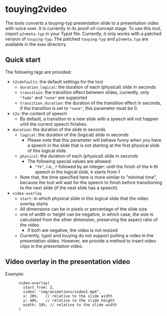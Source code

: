# touying2video

The tools converts a touying-typ presentation slide to a presentation video with voice over. 
It is currently in its proof-of-concept stage.
To use this tool, import `p2vmeta.typ` in your Typst file.  Currently, it only works with a patched version of `touying-typ`.  The patched `touying-typ` and `p2vmeta.typ` are available in the `demo` directory. 

## Quick start

The following tags are provided:
- `t2sdefaults`: the default settings for the tool
    - `duration_logical`: the duration of each (physical) slide in seconds
    - `transition`: the transition effect between slides, currently, only `"fade"` and `"none"` are supported
    - `transition_duration`: the duration of the transition effect in seconds, if the transition is set to `"none"`, this parameter must be 0. 
- `t2s`: the content of speech
    - By default, a transition to a new slide with a speech will not happen until the current speech finishes.
- `duration`: the duration of the slide in seconds
    - `logical`: the duration of the (logical) slide in seconds
        - Please note that this parameter will behave funny when you have a speech in the slide that is not starting at the first physical slide of this logical slide.
    - `physical`: the duration of each (physical) slide in seconds
        - The following special values are allowed:
            - `"fk"`, i.e., `f` followed by an integer: until the finish of the k-th speech in the logical slide, k starts from 1
            <!-- - `"fk+t"`, i.e., `f` followed by an integer, a `+`, and a float: until the finish of the k-th speech in the logical slide plus the specified time-->
    - Note that, the time specified here is more similar to "minimal time", because the tool will wait for the speech to finish before transitioning to the next slide (if the next slide has a speech)
- `video-overlay`
    - `start`: in which physical slide in this logical slide that the video overlay starts
    - All dimensions can be in pixels or percentage of the slide size
    - one of width or height can be negative, in which case, the size is calculated from the other dimension, preserving the aspect ratio of the video
        - if both are negative, the video is not resized
    - Currently, typst and touying do not support putting a video in the presentation slides.  However, we provide a method to insert video clips in the presentation video. 


## Video overlay in the presentation video


Example:

```typst
      video-overlay(
        start_from: 2,
        video: "img/animations/video1.mp4",
        x: 20%,   // relative to the slide width
        y: 40%,   // relative to the slide height
        width: 18%, // relative to the slide width
      )
```

